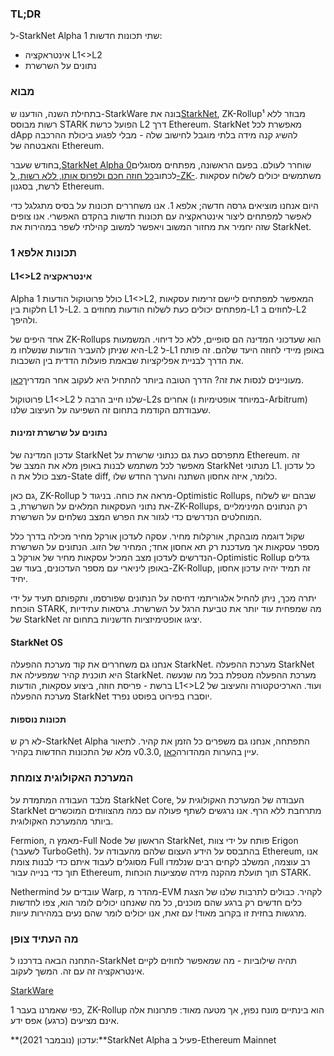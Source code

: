 ### TL;DR

ל-StarkNet Alpha 1 שתי תכונות חדשות:

* אינטראקציה L1<>L2
* נתונים על השרשרת

### מבוא

בתחילת השנה, הודענו ש-StarkWare בונה את[StarkNet](https://starkware.co/product/starknet/), ZK-Rollup¹ מבוזר ללא רשות מבוסס STARK הפועל כרשת L2 דרך Ethereum. StarkNet מאפשרת לכל dApp להשיג קנה מידה בלתי מוגבל לחישוב שלה - מבלי לפגוע ביכולת ההרכבה והאבטחה של Ethereum.

בחודש שעבר,[StarkNet Alpha 0](https://medium.com/starkware/starknet-planets-alpha-on-ropsten-e7494929cb95)שוחרר לעולם. בפעם הראשונה, מפתחים מסוגלים לכתוב[כל חוזה חכם ולפרוס אותו, ללא רשות, ל-ZK-](https://kobi.one/2021/07/14/stardrop.html). משתמשים יכולים לשלוח עסקאות לרשת, בסגנון Ethereum.

היום אנחנו מוציאים גרסה חדשה; אלפא 1. אנו משחררים תכונות על בסיס מתגלגל כדי לאפשר למפתחים ליצור אינטראקציה עם תכונות חדשות בהקדם האפשרי. אנו צופים שזה יחמיר את מחזור המשוב ויאפשר למשוב קהילתי לשפר במהירות את StarkNet.

### **תכונות אלפא 1**

#### L1<>L2 אינטראקציה

Alpha 1 כולל פרוטוקול הודעות L1<>L2, המאפשר למפתחים ליישם זרימות עסקאות חלקות בין L1 ל-L2. מפתחים יכולים כעת לשלוח הודעות מחוזים ב-L1 לחוזים ב-L2 ולהיפך.

אחד היפים של ZK-Rollups הוא שעדכוני המדינה הם סופיים, ללא כל דיחוי. המשמעות היא שניתן להעביר הודעות שנשלחו מ-L2 ל-L1 באופן מיידי לחוזה היעד שלהם. זה פותח את הדרך לבניית אפליקציות שבאמת פועלות הדדית בין השכבות.

מעוניינים לנסות את זה? הדרך הטובה ביותר להתחיל היא לעקוב אחר המדריך[כאן](https://www.cairo-lang.org/docs/hello_starknet/l1l2.html).

פרוטוקול L1<>L2 שלנו חייב הרבה ל-L2s אחרים (במיוחד אופטימיות ו-Arbitrum) שעבודתם הקודמת בתחום זה השפיעה על העיצוב שלנו.

#### נתונים על שרשרת זמינות

עדכון המדינה של StarkNet מתפרסם כעת גם כנתוני שרשרת על Ethereum. זה מאפשר לכל משתמש לבנות באופן מלא את המצב של StarkNet מנתוני L1. כל עדכון מצב כולל את ה-State diff, כלומר, איזה אחסון השתנה והערך החדש שלו.

גם כאן, ZK-Rollup מראה את כוחה. בניגוד ל-Optimistic Rollups, שבהם יש לשלוח את נתוני העסקאות המלאים על השרשרת, ב-ZK-Rollups, רק הנתונים המינימליים המוחלטים הנדרשים כדי לגזור את הפרש המצב נשלחים על השרשרת.

שקול דוגמה מובהקת, אורקלות מחיר. עסקה לעדכון אורקל מחיר מכילה בדרך כלל מספר עסקאות אך מעדכנת רק תא אחסון אחד; המחיר של הזוג. הנתונים על השרשרת הנדרשים לעדכון מצב המכיל עסקאות מחיר של אורקל ב-Optimistic Rollup גדלים באופן ליניארי עם מספר העדכונים, בעוד שב-ZK-Rollup, זה תמיד יהיה עדכון אחסון יחיד.

יתרה מכך, ניתן להחיל אלגוריתמי דחיסה על הנתונים שפורסמו, ותקפותם תעיד על ידי הוכחת STARK, מה שמפחית עוד יותר את טביעת הרגל על השרשרת. גרסאות עתידיות של StarkNet יציגו אופטימיזציות חדשניות בתחום זה.

#### StarkNet OS

אנחנו גם משחררים את קוד מערכת ההפעלה StarkNet. מערכת ההפעלה StarkNet היא תוכנית קהיר שמפעילה את StarkNet. מערכת ההפעלה מטפלת בכל מה שנעשה ברשת - פריסת חוזה, ביצוע עסקאות, הודעות L1<>L2 ועוד. הארכיטקטורה והעיצוב של מערכת ההפעלה StarkNet יוסברו בפירוט בפוסט נפרד.

#### תכונות נוספות

לא רק ש-StarkNet Alpha התפתחה, אנחנו גם משפרים כל הזמן את קהיר. לתיאור מלא של התכונות החדשות בקהיר v0.3.0, עיין בהערות המהדורה[כאן](https://github.com/starkware-libs/cairo-lang/releases/tag/v0.3.0).

### המערכת האקולוגית צומחת

מלבד העבודה המתמדת על StarkNet Core, העבודה של המערכת האקולוגית על StarkNet מתרחבת ללא הרף. אנו נרגשים לשתף פעולה עם כמה מהצוותים המוכשרים ביותר מהמערכת האקולוגית.

Fermion, מאמץ ה-Full Node הראשון של StarkNet, פותח על ידי צוות Erigon (לשעבר TurboGeth). בהתבסס על הידע העצום שלהם מהעבודה על Ethereum, אנו מסוגלים לעבוד איתם כדי לבנות צומת Full רב עוצמה, המשלב לקחים רבים שנלמדו תוך כדי בנייה עבור Ethereum, תוך תועלת מהקנה מידה שמציעות הוכחות STARK.

Nethermind עובדים על Warp, מהדר מ-EVM לקהיר. כבולים לתרבות שלנו של הצגת כלים חדשים רק ברגע שהם מוכנים, כל מה שאנחנו יכולים לומר הוא, צפו לחדשות מרגשות בחזית זו בקרוב מאוד! עם זאת, אנו יכולים לומר שהם נעים במהירות עיוות.

### מה העתיד צופן

התחנה הבאה בדרכנו ל-StarkNet תהיה שילוביות - מה שמאפשר לחוזים לקיים אינטראקציה זה עם זה. המשך לעקוב.

[StarkWare](https://starkware.co/)

1 כפי שאמרנו בעבר, ZK-Rollup הוא בינתיים מונח נפוץ, אך מטעה מאוד: פתרונות אלה אינם מציעים (כרגע) אפס ידע.

**עדכון (נובמבר 2021):**StarkNet Alpha פעיל ב-Ethereum Mainnet